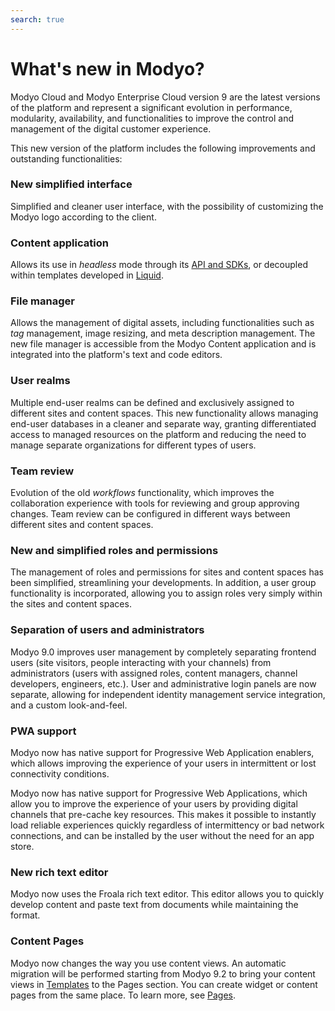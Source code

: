 ```yaml
---
search: true
---
```


# What's new in Modyo?

Modyo Cloud and Modyo Enterprise Cloud version 9 are the latest versions of the platform and represent a significant evolution in performance, modularity, availability, and functionalities to improve the control and management of the digital customer experience.

This new version of the platform includes the following improvements and outstanding functionalities:

### New simplified interface

Simplified and cleaner user interface, with the possibility of customizing the Modyo logo according to the client.

### Content application

Allows its use in _headless_ mode through its [API and SDKs](/en/platform/content/public-api-reference.html), or decoupled within templates developed in [Liquid](/en/platform/channels/liquid-markup.html).

### File manager

Allows the management of digital assets, including functionalities such as _tag_ management, image resizing, and meta description management. The new file manager is accessible from the Modyo Content application and is integrated into the platform's text and code editors.

### User realms

Multiple end-user realms can be defined and exclusively assigned to different sites and content spaces. This new functionality allows managing end-user databases in a cleaner and separate way, granting differentiated access to managed resources on the platform and reducing the need to manage separate organizations for different types of users.

### Team review

Evolution of the old _workflows_ functionality, which improves the collaboration experience with tools for reviewing and group approving changes. Team review can be configured in different ways between different sites and content spaces.

### New and simplified roles and permissions

The management of roles and permissions for sites and content spaces has been simplified, streamlining your developments. In addition, a user group functionality is incorporated, allowing you to assign roles very simply within the sites and content spaces.

### Separation of users and administrators

Modyo 9.0 improves user management by completely separating frontend users (site visitors, people interacting with your channels) from administrators (users with assigned roles, content managers, channel developers, engineers, etc.). User and administrative login panels are now separate, allowing for independent identity management service integration, and a custom look-and-feel.

### PWA support

Modyo now has native support for Progressive Web Application enablers, which allows improving the experience of your users in intermittent or lost connectivity conditions.

Modyo now has native support for Progressive Web Applications, which allow you to improve the experience of your users by providing digital channels that pre-cache key resources. This makes it possible to instantly load reliable experiences quickly regardless of intermittency or bad network connections, and can be installed by the user without the need for an app store.

### New rich text editor

Modyo now uses the Froala rich text editor. This editor allows you to quickly develop content and paste text from documents while maintaining the format.

### Content Pages

Modyo now changes the way you use content views. An automatic migration will be performed starting from Modyo 9.2 to bring your content views in [Templates](/en/platform/channels/templates.html) to the Pages section. You can create widget or content pages from the same place. To learn more, see [Pages](/en/platform/channels/pages.html).
